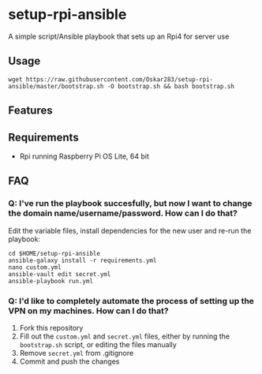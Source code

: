 # setup-rpi-ansible

A simple script/Ansible playbook that sets up an Rpi4 for server use

## Usage

```
wget https://raw.githubusercontent.com/Oskar283/setup-rpi-ansible/master/bootstrap.sh -O bootstrap.sh && bash bootstrap.sh
```

## Features

## Requirements
* Rpi running Raspberry Pi OS Lite, 64 bit

## FAQ
### Q: I've run the playbook succesfully, but now I want to change the domain name/username/password. How can I do that?

Edit the variable files, install dependencies for the new user and re-run the playbook:

```
cd $HOME/setup-rpi-ansible
ansible-galaxy install -r requirements.yml
nano custom.yml
ansible-vault edit secret.yml
ansible-playbook run.yml
```


### Q: I'd like to completely automate the process of setting up the VPN on my machines. How can I do that?
1. Fork this repository
2. Fill out the `custom.yml` and `secret.yml` files, either by running the `bootstrap.sh` script, or editing the files manually
3. Remove `secret.yml` from .gitignore
4. Commit and push the changes
